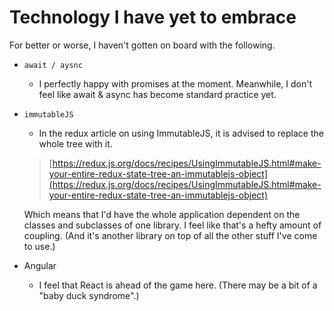 # Technology I have yet to embrace

For better or worse, I haven't gotten on board with the following.

- `await / aysnc`
    - I perfectly happy with promises at the moment.  Meanwhile, I don't feel like await & async has become standard practice yet.

- `immutableJS`
    - In the redux article on using ImmutableJS, it is advised to replace the whole tree with it.  
    > [https://redux.js.org/docs/recipes/UsingImmutableJS.html#make-your-entire-redux-state-tree-an-immutablejs-object](https://redux.js.org/docs/recipes/UsingImmutableJS.html#make-your-entire-redux-state-tree-an-immutablejs-object)

    Which means that I'd have the whole application dependent on the classes and subclasses of one library.  I feel like that's a hefty amount of coupling. (And it's another library on top of all the other stuff I've come to use.)

- Angular
    - I feel that React is ahead of the game here.  (There may be a bit of a "baby duck syndrome".)

